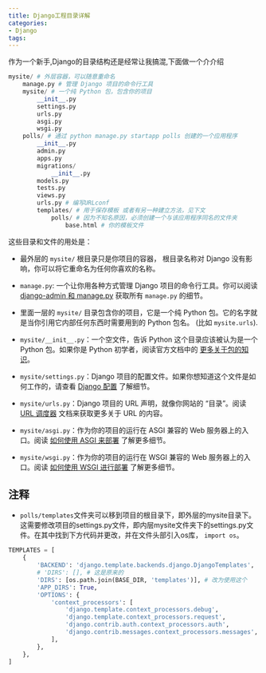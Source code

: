 ```yaml
---
title: Django工程目录详解
categories:
- Django
tags:
---
```



作为一个新手,Django的目录结构还是经常让我搞混,下面做一个介介绍
```python
mysite/ # 外层容器，可以随意重命名
    manage.py # 管理 Django 项目的命令行工具
    mysite/ # 一个纯 Python 包，包含你的项目
        __init__.py
        settings.py
        urls.py   
        asgi.py
        wsgi.py
    polls/ # 通过 python manage.py startapp polls 创建的一个应用程序
        __init__.py
        admin.py
        apps.py
        migrations/
            __init__.py
        models.py
        tests.py
        views.py
        urls.py # 编写URLconf
        templates/ # 用于保存模板 或者有另一种建立方法，见下文
            polls/ # 因为不知名原因，必须创建一个与该应用程序同名的文件夹
                base.html # 你的模板文件
```

这些目录和文件的用处是：

*   最外层的 `mysite/` 根目录只是你项目的容器， 根目录名称对 Django 没有影响，你可以将它重命名为任何你喜欢的名称。

*   `manage.py`: 一个让你用各种方式管理 Django 项目的命令行工具。你可以阅读 [django-admin 和 manage.py](../../ref/django-admin/) 获取所有 `manage.py` 的细节。

*   里面一层的 `mysite/` 目录包含你的项目，它是一个纯 Python 包。它的名字就是当你引用它内部任何东西时需要用到的 Python 包名。 (比如 `mysite.urls`).

*   `mysite/__init__.py`：一个空文件，告诉 Python 这个目录应该被认为是一个 Python 包。如果你是 Python 初学者，阅读官方文档中的 [更多关于包的知识](https://docs.python.org/3/tutorial/modules.html#tut-packages "(在 Python v3.10)")。

*   `mysite/settings.py`：Django 项目的配置文件。如果你想知道这个文件是如何工作的，请查看 [Django 配置](../../topics/settings/) 了解细节。

*   `mysite/urls.py`：Django 项目的 URL 声明，就像你网站的 “目录”。阅读 [URL 调度器](../../topics/http/urls/) 文档来获取更多关于 URL 的内容。

*   `mysite/asgi.py`：作为你的项目的运行在 ASGI 兼容的 Web 服务器上的入口。阅读 [如何使用 ASGI 来部署](../../howto/deployment/asgi/) 了解更多细节。

*   `mysite/wsgi.py`：作为你的项目的运行在 WSGI 兼容的 Web 服务器上的入口。阅读 [如何使用 WSGI 进行部署](../../howto/deployment/wsgi/) 了解更多细节。

## 注释
- `polls/templates`文件夹可以移到项目的根目录下，即外层的mysite目录下。这需要修改项目的settings.py文件，即内层mysite文件夹下的settings.py文件。在其中找到下方代码并更改，并在文件头部引入os库， `import os`。
```python
TEMPLATES = [
    {
        'BACKEND': 'django.template.backends.django.DjangoTemplates',
        # 'DIRS': [], # 这是原来的
        'DIRS': [os.path.join(BASE_DIR, 'templates')], # 改为使用这个
        'APP_DIRS': True,
        'OPTIONS': {
            'context_processors': [
                'django.template.context_processors.debug',
                'django.template.context_processors.request',
                'django.contrib.auth.context_processors.auth',
                'django.contrib.messages.context_processors.messages',
            ],
        },
    },
]
```
